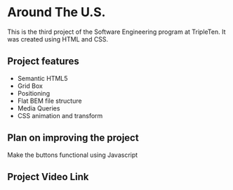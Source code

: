 # Around The U.S.

This is the third project of the Software Engineering program at TripleTen. It was created using HTML and CSS.

## Project features

- Semantic HTML5
- Grid Box
- Positioning
- Flat BEM file structure
- Media Queries
- CSS animation and transform

## Plan on improving the project

Make the buttons functional using Javascript

## Project Video Link
